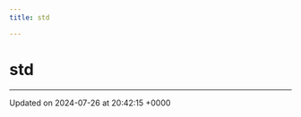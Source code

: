 ```yaml
---
title: std

---
```


# std








-------------------------------

Updated on 2024-07-26 at 20:42:15 +0000